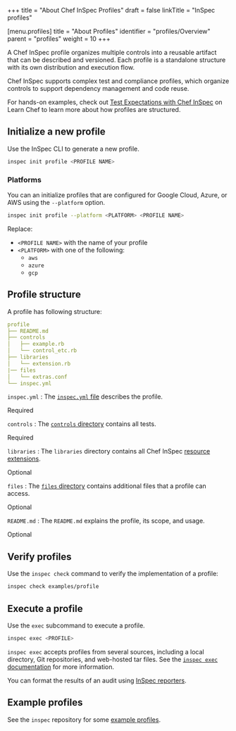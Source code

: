 +++
title = "About Chef InSpec Profiles"
draft = false
linkTitle = "InSpec profiles"


[menu.profiles]
    title = "About Profiles"
    identifier = "profiles/Overview"
    parent = "profiles"
    weight = 10
+++

A Chef InSpec profile organizes multiple controls into a reusable artifact that can be described and versioned.
Each profile is a standalone structure with its own distribution and execution flow.

Chef InSpec supports complex test and compliance profiles, which organize controls to support dependency management and code reuse.

For hands-on examples, check out [Test Expectations with Chef InSpec](https://www.chef.io/training/tutorials) on Learn Chef to learn more about how profiles are structured.

## Initialize a new profile

Use the InSpec CLI to generate a new profile.

```sh
inspec init profile <PROFILE NAME>
```

### Platforms

You can an initialize profiles that are configured for Google Cloud, Azure, or AWS using the `--platform` option.

```sh
inspec init profile --platform <PLATFORM> <PROFILE NAME>
```

Replace:

- `<PROFILE NAME>` with the name of your profile
- `<PLATFORM>` with one of the following:
  - `aws`
  - `azure`
  - `gcp`

## Profile structure

A profile has following structure:

```yaml
profile
├── README.md
├── controls
│   ├── example.rb
│   └── control_etc.rb
├── libraries
│   └── extension.rb
|── files
│   └── extras.conf
└── inspec.yml
```

`inspec.yml`
: The [`inspec.yml` file](inspec_yml) describes the profile.

  Required

`controls`
: The [`controls` directory](controls) contains all tests.

  Required

`libraries`
: The `libraries` directory contains all Chef InSpec [resource extensions](custom_resources).

  Optional

`files`
: The [`files` directory](files) contains additional files that a profile can access.

  Optional

`README.md`
: The `README.md` explains the profile, its scope, and usage.

  Optional

## Verify profiles

Use the `inspec check` command to verify the implementation of a profile:

```bash
inspec check examples/profile
```

## Execute a profile

Use the `exec` subcommand to execute a profile.

```sh
inspec exec <PROFILE>
```

`inspec exec` accepts profiles from several sources, including a local directory, Git repositories, and web-hosted tar files.
See the [`inspec exec` documentation](/reference/cli#exec) for more information.

You can format the results of an audit using [InSpec reporters](/configure/reporters/).

## Example profiles

See the `inspec` repository for some [example profiles](https://github.com/inspec/inspec/tree/main/examples).
